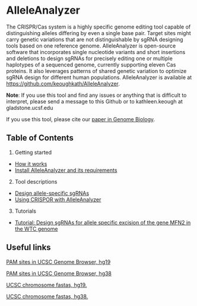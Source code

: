 # AlleleAnalyzer

The CRISPR/Cas system is a highly specific genome editing tool capable of distinguishing alleles differing by even a single base pair. Target sites might carry genetic variations that are not distinguishable by sgRNA designing tools based on one reference genome. AlleleAnalyzer is open-source software that incorporates single nucleotide variants and short insertions and deletions to design sgRNAs for precisely editing one or multiple haplotypes of a sequenced genome, currently supporting eleven Cas proteins.  It also leverages patterns of shared genetic variation to optimize sgRNA design for different human populations. AlleleAnalyzer is available at https://github.com/keoughkath/AlleleAnalyzer.

**Note**:  If you use this tool and find any issues or anything that is difficult to interpret, please send a message to this Github or to kathleen.keough at gladstone.ucsf.edu

If you use this tool, please cite our [paper in Genome Biology](https://genomebiology.biomedcentral.com/articles/10.1186/s13059-019-1783-3).

## Table of Contents

1. Getting started
* [How it works](https://github.com/keoughkath/ExcisionFinder/wiki/Overview)
* [Install AlleleAnalyzer and its requirements](https://github.com/keoughkath/AlleleAnalyzer/wiki/Install-AlleleAnalyzer-and-its-requirements)
2. Tool descriptions
* [Design allele-specific sgRNAs](https://github.com/keoughkath/AlleleAnalyzer/wiki/Usage:-gen_sgRNAs.py)
* [Using CRISPOR with AlleleAnalyzer](https://github.com/keoughkath/AlleleAnalyzer/wiki/Using-CRISPOR-with-gen_sgRNAs.py)
3. Tutorials
* [Tutorial: Design sgRNAs for allele specific excision of the gene MFN2 in the WTC genome](https://github.com/keoughkath/AlleleAnalyzer/wiki/Tutorial:-Design-sgRNAs-for-allele-specific-excision-of-the-gene-MFN2-in-the-WTC-genome)

## Useful links

[PAM sites in UCSC Genome Browser, hg19](https://genome.ucsc.edu/cgi-bin/hgTracks?db=hg19&lastVirtModeType=default&lastVirtModeExtraState=&virtModeType=default&virtMode=0&nonVirtPosition=&position=chr11%3A61717368-61717468&hgsid=710107349_giMIiVkYz3tMheeUnqbOtAFTIgOo)

[PAM sites in UCSC Genome Browser, hg38](https://genome.ucsc.edu/cgi-bin/hgTracks?db=hg38&lastVirtModeType=default&lastVirtModeExtraState=&virtModeType=default&virtMode=0&nonVirtPosition=&position=chr11%3A61957117-61957165&hgsid=710108079_SecTcyDrgBPU4AocIPTRF2Uq4Omd)

[UCSC chromosome fastas, hg19.](http://hgdownload.soe.ucsc.edu/goldenPath/hg19/chromosomes/)

[UCSC chromosome fastas, hg38.](http://hgdownload.soe.ucsc.edu/goldenPath/hg38/chromosomes/)



